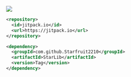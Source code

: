 [![](https://jitpack.io/v/Starfruit2210/StarLib.svg)](https://jitpack.io/#Starfruit2210/StarLib)
```xml
<repository>
  <id>jitpack.io</id>
  <url>https://jitpack.io</url>
</repository>

<dependency>
  <groupId>com.github.Starfruit2210</groupId>
  <artifactId>StarLib</artifactId>
  <version>Tag</version>
</dependency>
```
